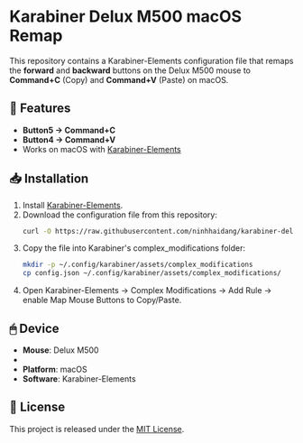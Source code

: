 # Karabiner Delux M500 macOS Remap

This repository contains a Karabiner-Elements configuration file that remaps the **forward** and **backward** buttons on the Delux M500 mouse to **Command+C** (Copy) and **Command+V** (Paste) on macOS.

## 🎯 Features
- **Button5 → Command+C**
- **Button4 → Command+V**
- Works on macOS with [Karabiner-Elements](https://karabiner-elements.pqrs.org/)

## 📥 Installation
1. Install [Karabiner-Elements](https://karabiner-elements.pqrs.org/).
2. Download the configuration file from this repository:
   ```bash
   curl -O https://raw.githubusercontent.com/ninhhaidang/karabiner-delux-m500-macos-remap/main/config.json
3. Copy the file into Karabiner's complex_modifications folder:
   ```bash
   mkdir -p ~/.config/karabiner/assets/complex_modifications
   cp config.json ~/.config/karabiner/assets/complex_modifications/
4. Open Karabiner-Elements → Complex Modifications → Add Rule → enable Map Mouse Buttons to Copy/Paste.

## 🖱 Device
- **Mouse**: Delux M500
- 
- **Platform**: macOS
- **Software**: Karabiner-Elements

## 📜 License
This project is released under the [MIT License](LICENSE).
